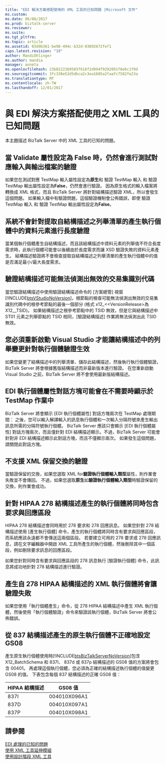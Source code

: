 ```yaml
---
title: "EDI 解決方案搭配使用的 XML 工具的已知問題 |Microsoft 文件"
ms.custom: 
ms.date: 06/08/2017
ms.prod: biztalk-server
ms.reviewer: 
ms.suite: 
ms.tgt_pltfrm: 
ms.topic: article
ms.assetid: 03d9b361-be98-494c-b32d-03892672fef1
caps.latest.revision: "19"
author: MandiOhlinger
ms.author: mandia
manager: anneta
ms.openlocfilehash: 23b8222369503f616f2d994f9292091f8e6c1f0d
ms.sourcegitcommit: 3fc338e52d5dbca2c3ea1685a2faafc7582fe23a
ms.translationtype: MT
ms.contentlocale: zh-TW
ms.lasthandoff: 12/01/2017
---
```

# <a name="known-issues-with-xml-tools-used-with-edi-solutions"></a>與 EDI 解決方案搭配使用之 XML 工具的已知問題
本主題描述 BizTalk Server 中的 XML 工具的已知的問題。  
  
## <a name="validation-of-test-map-input-and-output-file-still-occurs-when-the-validate-property-is-set-to-false"></a>當 Validate 屬性設定為 False 時，仍然會進行測試對應輸入與輸出檔案的驗證  
 如果您在測試對應 TestMap 輸入屬性設定為**原生**和 驗證 TestMap 輸入 和 驗證 TestMap 輸出屬性設定為**False**，仍然會進行驗證。 因為原生格式的輸入檔案將轉換成 XML 格式，而且 BizTalk Server 將針對結構描述驗證 XML，所以會發生這個問題。 如果輸入檔中有驗證問題，這個驗證機制會公佈錯誤，即使 驗證 TestMap 輸入 和 驗證 TestMap 輸出屬性設定為**False**。  
  
## <a name="length-validation-is-not-performed-on-a-data-element-in-a-generated-instance-that-is-pulled-from-an-enum-list-in-the-schema"></a>系統不會針對提取自結構描述之列舉清單的產生執行個體中的資料元素進行長度驗證  
 當某個執行個體產生自結構描述，而且該結構描述中資料元素的列舉值不符合長度需求時，此執行個體可能會以後續由於長度需求而讓 XSD 驗證失敗的資料元素產生。 結構描述驗證將不會檢查提取自結構描述之列舉清單的產生執行個體中的值是否滿足最小/最大長度需求。  
  
## <a name="validate-schema-may-not-detect-an-invalid-transaction-set-id-code"></a>驗證結構描述可能無法偵測出無效的交易集識別代碼  
 當您驗證結構描述中使用驗證結構描述命令的 [方案總管] 視窗[!INCLUDE[btsVStudioNoVersion](../includes/btsvstudionoversion-md.md)]，根節點的檢查可能無法偵測出無效的交易集識別代碼中的根參考節點的最後一個部分 (格式 x12_<\<VersionRelease\>為 X12_<VERSIONRELEASE>_TSID)。 如果結構描述之根參考節點中的 TSID 無效，但是它與結構描述中 ST01 元素之列舉節點的 TSID 相同，[驗證結構描述] 作業將無法偵測出此 TSID 無效。  
  
## <a name="visual-studio-must-be-restarted-to-make-an-enum-change-in-a-schema-effective-for-instance-validation"></a>您必須重新啟動 Visual Studio 才能讓結構描述中的列舉變更針對執行個體驗證生效  
 如果您變更了結構描述中的列舉清單、儲存此結構描述，然後執行執行個體驗證，BizTalk Server 將會根據舊版結構描述而非最新版本進行驗證。 在您重新啟動 Visual Studio 之前，BizTalk Server 將不會使用最新版結構描述。  
  
## <a name="the-edi-instance-properties-dialog-box-may-be-displayed-when-not-needed-in-the-testmap-operation"></a>EDI 執行個體屬性對話方塊可能會在不需要時顯示於 TestMap 作業中  
 BizTalk Server 將會顯示 [EDI 執行個體屬性] 對話方塊兩次在 TestMap 處理期間： 之後，您可以輸入解譯輸入的訊息執行個體和一次輸入分隔符號來產生輸出訊息所需的分隔符號執行個體。 BizTalk Server 應該只會顯示 [EDI 執行個體屬性] 對話方塊兩次，而且僅針對 EDI 結構描述顯示。不過，BizTalk Server 可能會針對非 EDI 結構描述顯示此對話方塊，而且不僅顯示兩次。 如果發生這個問題，請關閉此對話方塊。  
  
## <a name="validation-of-an-xml-preserved-interchange-is-not-supported"></a>不支援 XML 保留交換的驗證  
 當驗證保留的交換，如果您選取 XML for**驗證執行個體輸入類型**屬性，則作業會失敗並不會傳回。 不過，如果您選取**原生**如**驗證執行個體輸入類型**時驗證保留的交換，則作業會成功。  
  
## <a name="an-instance-generated-for-a-hipaa-278-schema-will-contain-both-request-and-response-sections"></a>針對 HIPAA 278 結構描述產生的執行個體將同時包含要求與回應區段  
 HIPAA 278 結構描述會同時用於 278 要求和 278 回應訊息。 如果您針對 278 結構描述使用 [產生執行個體] 命令，產生的執行個體將同時含有要求與回應區段，而系統應該永遠都不會傳送這兩個區段。 若要建立可用的 278 要求或 278 回應訊息，請在文字編輯器中開啟 XML 工具所產生的執行個體，然後刪除其中一個區段，例如刪除要求訊息的回應區段。  
  
 如果您針對同時含有要求與回應區段的 278 訊息執行 [驗證執行個體] 命令，此訊息將成功地針對 278 結構描述進行驗證。  
  
## <a name="an-xml-instance-generated-from-a-278-hipaa-schema-will-fail-validation"></a>產生自 278 HIPAA 結構描述的 XML 執行個體將會讓驗證失敗  
 如果您使用「執行個體產生」命令，從 278 HIPAA 結構描述中產生 XML 執行個體，然後使用「執行個體驗證」命令來驗證該執行個體，BizTalk Server 將會公佈錯誤。  
  
## <a name="a-native-instance-generated-from-a-837-schema-incorrectly-sets-gs08"></a>從 837 結構描述產生的原生執行個體不正確地設定 GS08  
 產生原生執行個體使用時[!INCLUDE[btsBizTalkServerNoVersion](../includes/btsbiztalkservernoversion-md.md)]包含 X12_BatchSchema 和 837I、 837d 或 837p 結構描述的 GS08 值的方案將會包含 00401。 再處理這個執行個體，您必須為正確的結構描述執行個體的值變更 GS08 的值。  下表包含每個 837 結構描述的正確 GS08 值：  
  
|HIPAA 結構描述|GS08 值|  
|------------------|----------------|  
|837I|004010X096A1|  
|837D|004010X097A1|  
|837P|004010X098A1|  
  
## <a name="see-also"></a>請參閱  
 [EDI 處理的已知的問題](../core/known-issues-with-edi-processing.md)   
 [使用 XML 工具延伸模組](../core/using-the-xml-tool-extensions.md)   
 [使用設計階段 XML 工具](../core/using-design-time-xml-tools.md)